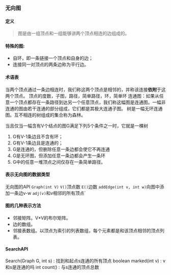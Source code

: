 ### 无向图

#### 定义
> 图是由一组顶点和一组能够讲两个顶点相连的边组成的。

#### 特殊的图: 
- 自环，即一条链接一个顶点和自身的边；
- 连接同一对顶点的两条边称为平行边。

#### 术语表

当两个顶点通过一条边相连时，我们称这两个顶点是相邻的，并称该连接**依附**于这两个顶点。
顶点的度数，子图，路径，简单路径，环，简单环
连通图：如果从任意一个顶点都存在一条路径到达另一个任意顶点，我们称这幅图是连通图。一幅非连通的图由若干连通的部分组成，它们都是其极大连通子图。
树是一幅无环连通图。互不相连的树组成的集合称为森林。

当且仅当一幅含有V个结点的图G满足下列5个条件之一时，它就是一棵树
 1. G有V-1条边且不含有环；
 2. G有V-1条边且是连通的；
 3. G是连通的，但删除任意一条边都会使它不再连通
 4. G是无环图，但添加任意一条边都会产生一条环
 5. G中的任意一堆顶点之间仅存在一条简单路径。
 
#### 表示无向图的数据类型
无向图的API
`Graph(int V)`
`V()`顶点数
`E()`边数
`addEdge(int v, int w)`向图中添加一条边v-w
`adj(v)`和v相邻的所有顶点`

#### 图的几种表示方法
- 邻接矩阵。V*V的布尔矩阵。
- 边的数组。
- 邻接表数组。以顶点为索引的列表数组，每个元素都是和该顶点相邻的顶点列表。

#### SearchAPI
Search(Graph G, int s) : 找到和起点s连通的所有顶点
boolean marked(int v) : v和s是连通的吗
int count() : 与s连通的顶点总数

